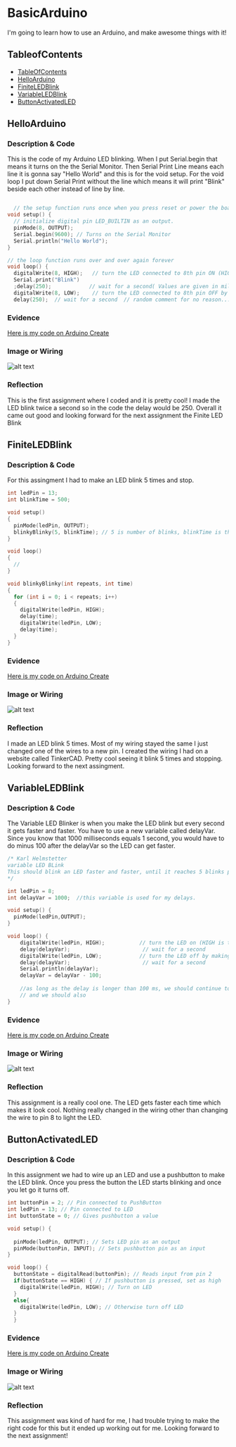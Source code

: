 # BasicArduino
I'm going to learn how to use an Arduino, and make awesome things with it!


## TableofContents
* [TableOfContents](#TableOfContents)
* [HelloArduino](#HelloArduino)
* [FiniteLEDBlink](#FiniteLEDBlink)
* [VariableLEDBlink](#VariableLEDBlink)
* [ButtonActivatedLED](#ButtonActivatedLED)

## HelloArduino

### Description & Code
This is the code of my Arduino LED blinking. When I put Serial.begin that means it turns on the the Serial Monitor. Then Serial Print Line means each line it is gonna say "Hello World" and this is for the void setup. For the void loop I put down Serial Print without the line which means it will print "Blink" beside each other instead of line by line.
```C++

  // the setup function runs once when you press reset or power the board
void setup() {
  // initialize digital pin LED_BUILTIN as an output.
  pinMode(8, OUTPUT);
  Serial.begin(9600); // Turns on the Serial Monitor
  Serial.println("Hello World");
}

// the loop function runs over and over again forever
void loop() {
  digitalWrite(8, HIGH);   // turn the LED connected to 8th pin ON (HIGH is the voltage level)
  Serial.print("Blink")
  ;delay(250);            // wait for a second( Values are given in milli seconds)
  digitalWrite(8, LOW);    // turn the LED connected to 8th pin OFF by making the voltage LOW
  delay(250);  // wait for a second  // random comment for no reason...

```

### Evidence
[Here is my code on Arduino Create](https://create.arduino.cc/editor/rgabram93/2ebb0876-0cbd-45a0-ace6-d89d85620de8)
### Image or Wiring
![alt text](https://raw.githubusercontent.com/rgabramedhin93/BasicArduino/main/IMG_20201116_160537.jpg)
### Reflection
This is the first assignment where I coded and it is pretty cool! I made the LED blink twice a second so in the code the delay would be 250. Overall it came out good and looking forward for the next assignment the Finite LED Blink

## FiniteLEDBlink

### Description & Code
For this assingment I had to make an LED blink 5 times and stop.

```C++
int ledPin = 13;
int blinkTime = 500;

void setup()
{
  pinMode(ledPin, OUTPUT);
  blinkyBlinky(5, blinkTime); // 5 is number of blinks, blinkTime is the milliseconds in each state from above: int blinkTime = 500;
}

void loop()
{
  //
}

void blinkyBlinky(int repeats, int time)
{
  for (int i = 0; i < repeats; i++)
  {
    digitalWrite(ledPin, HIGH);
    delay(time);
    digitalWrite(ledPin, LOW);
    delay(time);
  }
}
```

### Evidence
[Here is my code on Arduino Create](https://create.arduino.cc/editor/rgabram93/c1b52a36-2070-44e5-81fd-024e30300fb0)
### Image or Wiring
![alt text](https://raw.githubusercontent.com/rgabramedhin93/BasicArduino/main/Screenshot%202020-11-18%20at%204.16.05%20PM.png)
### Reflection
I made an LED blink 5 times. Most of my wiring stayed the same I just changed one of the wires to a new pin. I created the wiring I had on a website called TinkerCAD. Pretty cool seeing it blink 5 times and stopping. Looking forward to the next assingment.

## VariableLEDBlink

### Description & Code
The Variable LED Blinker is when you make the LED blink but every second it gets faster and faster. You have to use a new variable called delayVar. Since you know that 1000 milliseconds equals 1 second, you would have to do minus 100 after the delayVar so the LED can get faster.

```C++
/* Karl Helmstetter
variable LED BLink
This should blink an LED faster and faster, until it reaches 5 blinks per second
*/

int ledPin = 8;
int delayVar = 1000;  //this variable is used for my delays.

void setup() {
  pinMode(ledPin,OUTPUT);    
}

void loop() {
    digitalWrite(ledPin, HIGH);           // turn the LED on (HIGH is the voltage level)
    delay(delayVar);                       // wait for a second
    digitalWrite(ledPin, LOW);            // turn the LED off by making the voltage LOW
    delay(delayVar);                       // wait for a second
    Serial.println(delayVar);
    delayVar = delayVar - 100;
    
    //as long as the delay is longer than 100 ms, we should continue to blink,
    // and we should also 
}
```

### Evidence
[Here is my code on Arduino Create](https://create.arduino.cc/editor/rgabram93/f6526129-7bb6-47d5-9727-540a27ceaf62)
### Image or Wiring
![alt text](https://raw.githubusercontent.com/rgabramedhin93/BasicArduino/main/Screenshot%202020-11-23%20at%204.18.49%20PM.png)
### Reflection
This assignment is a really cool one. The LED gets faster each time which makes it look cool. Nothing really changed in the wiring other than changing the wire to pin 8 to light the LED.


## ButtonActivatedLED

### Description & Code
In this assignment we had to wire up an LED and use a pushbutton to make the LED blink. Once you press the button the LED starts blinking and once you let go it turns off.
```C++
int buttonPin = 2; // Pin connected to PushButton                                                                       
int ledPin = 13; // Pin connected to LED
int buttonState = 0; // Gives pushbutton a value

void setup() {
  
  pinMode(ledPin, OUTPUT); // Sets LED pin as an output
  pinMode(buttonPin, INPUT); // Sets pushbutton pin as an input
}

void loop() {
  buttonState = digitalRead(buttonPin); // Reads input from pin 2
  if(buttonState == HIGH) { // If pushbutton is pressed, set as high
    digitalWrite(ledPin, HIGH); // Turn on LED
  }
  else{
    digitalWrite(ledPin, LOW); // Otherwise turn off LED
  }
  }
```

### Evidence
[Here is my code on Arduino Create](https://create.arduino.cc/editor/rgabram93/14482634-3e11-4d00-87e6-d0dcc1a53768)
### Image or Wiring
![alt text](https://raw.githubusercontent.com/rgabramedhin93/BasicArduino/main/button%20LED-1.jpg)
### Reflection
This assignment was kind of hard for me, I had trouble trying to make the right code for this but it ended up working out for me. Looking forward to the next assignment!
